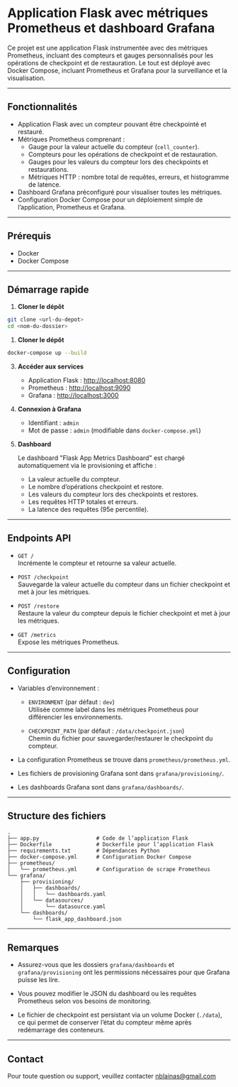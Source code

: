 # Application Flask avec métriques Prometheus et dashboard Grafana

Ce projet est une application Flask instrumentée avec des métriques Prometheus, incluant des compteurs et gauges personnalisés pour les opérations de checkpoint et de restauration. Le tout est déployé avec Docker Compose, incluant Prometheus et Grafana pour la surveillance et la visualisation.

---

## Fonctionnalités

- Application Flask avec un compteur pouvant être checkpointé et restauré.
- Métriques Prometheus comprenant :
  - Gauge pour la valeur actuelle du compteur (`cell_counter`).
  - Compteurs pour les opérations de checkpoint et de restauration.
  - Gauges pour les valeurs du compteur lors des checkpoints et restaurations.
  - Métriques HTTP : nombre total de requêtes, erreurs, et histogramme de latence.
- Dashboard Grafana préconfiguré pour visualiser toutes les métriques.
- Configuration Docker Compose pour un déploiement simple de l’application, Prometheus et Grafana.

---

## Prérequis

- Docker
- Docker Compose

---

## Démarrage rapide

1. **Cloner le dépôt**

```bash
git clone <url-du-depot>
cd <nom-du-dossier>
```

1. **Cloner le dépôt**

```bash
docker-compose up --build
```

3. **Accéder aux services**

   - Application Flask : [http://localhost:8080](http://localhost:8080)
   - Prometheus : [http://localhost:9090](http://localhost:9090)
   - Grafana : [http://localhost:3000](http://localhost:3000)

4. **Connexion à Grafana**

   - Identifiant : `admin`
   - Mot de passe : `admin` (modifiable dans `docker-compose.yml`)

5. **Dashboard**

   Le dashboard "Flask App Metrics Dashboard" est chargé automatiquement via le provisioning et affiche :

   - La valeur actuelle du compteur.
   - Le nombre d’opérations checkpoint et restore.
   - Les valeurs du compteur lors des checkpoints et restores.
   - Les requêtes HTTP totales et erreurs.
   - La latence des requêtes (95e percentile).

---

## Endpoints API

- `GET /`  
  Incrémente le compteur et retourne sa valeur actuelle.

- `POST /checkpoint`  
  Sauvegarde la valeur actuelle du compteur dans un fichier checkpoint et met à jour les métriques.

- `POST /restore`  
  Restaure la valeur du compteur depuis le fichier checkpoint et met à jour les métriques.

- `GET /metrics`  
  Expose les métriques Prometheus.

---

## Configuration

- Variables d’environnement :

  - `ENVIRONMENT` (par défaut : `dev`)  
    Utilisée comme label dans les métriques Prometheus pour différencier les environnements.

  - `CHECKPOINT_PATH` (par défaut : `/data/checkpoint.json`)  
    Chemin du fichier pour sauvegarder/restaurer le checkpoint du compteur.

- La configuration Prometheus se trouve dans `prometheus/prometheus.yml`.

- Les fichiers de provisioning Grafana sont dans `grafana/provisioning/`.

- Les dashboards Grafana sont dans `grafana/dashboards/`.

---

## Structure des fichiers

```
.
├── app.py                  # Code de l’application Flask
├── Dockerfile              # Dockerfile pour l’application Flask
├── requirements.txt        # Dépendances Python
├── docker-compose.yml      # Configuration Docker Compose
├── prometheus/
│   └── prometheus.yml      # Configuration de scrape Prometheus
└── grafana/
    ├── provisioning/
    │   ├── dashboards/
    │   │   └── dashboards.yaml
    │   └── datasources/
    │       └── datasource.yaml
    └── dashboards/
        └── flask_app_dashboard.json
```

---

## Remarques

- Assurez-vous que les dossiers `grafana/dashboards` et `grafana/provisioning` ont les permissions nécessaires pour que Grafana puisse les lire.

- Vous pouvez modifier le JSON du dashboard ou les requêtes Prometheus selon vos besoins de monitoring.

- Le fichier de checkpoint est persistant via un volume Docker (`./data`), ce qui permet de conserver l’état du compteur même après redémarrage des conteneurs.

---

## Contact

Pour toute question ou support, veuillez contacter nblainas@gmail.com